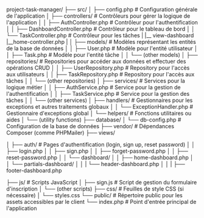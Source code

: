 project-task-manager/
├── src/
│   ├── config.php                # Configuration générale de l'application
│   ├── controllers/              # Contrôleurs pour gérer la logique de l'application
│   │   ├── AuthController.php    # Contrôleur pour l'authentification
│   │   ├── DashboardController.php # Contrôleur pour le tableau de bord
│   │   └── TaskController.php    # Contrôleur pour les tâches
|       |__ view-dashboard
            |__home-controller.php
|
│   ├── models/                   # Modèles représentant les entités de la base de données
│   │   ├── User.php              # Modèle pour l'entité utilisateur
│   │   ├── Task.php              # Modèle pour l'entité tâche
│   │   └── (other models)
│   ├── repositories/             # Repositories pour accéder aux données et effectuer des opérations CRUD
│   │   ├── UserRepository.php    # Repository pour l'accès aux utilisateurs
│   │   ├── TaskRepository.php    # Repository pour l'accès aux tâches
│   │   └── (other repositories)
│   ├── services/                 # Services pour la logique métier
│   │   ├── AuthService.php       # Service pour la gestion de l'authentification
│   │   ├── TaskService.php       # Service pour la gestion des tâches
│   │   └── (other services)
│   ├── handlers/                 # Gestionnaires pour les exceptions et autres traitements globaux
│   │   └── ExceptionHandler.php  # Gestionnaire d'exceptions global
│   └── helpers/                  # Fonctions utilitaires ou aides
│       └── (utility functions)
├── database/
│   └── db-config.php             # Configuration de la base de données
├── vendor/                       # Dépendances Composer (comme PHPMailer)
├── views/

│   ├── auth/                     # Pages d'authentification (login, sign up, reset password)
│   │   ├── login.php
│   │   ├── sign.php
│   │   ├── forget-password.php
│   │   ├── reset-password.php
│   │   └── dashboard/
│   │       ├── home-dashboard.php
│   │       └── partials-dashboard/
│   │       |    └── header-dashboard.php
│   │       |    ├── footer-dashboard.php
     
├── js/                           # Scripts JavaScript
│   ├── sign.js                   # Script de gestion du formulaire d'inscription
│   └── (other scripts)
├── css/                          # Feuilles de style CSS (si nécessaire)
│   └── styles.css
└── public/                       # Répertoire public pour les assets accessibles par le client
    └── index.php                 # Point d'entrée principal de l'application



